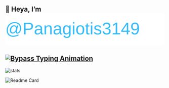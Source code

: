 ## 👋 Heya, I’m <img src="assets/name.svg" alt="@Panagiotis3149" style="vertical-align: middle;" />


## [![Bypass Typing Animation](https://readme-typing-svg.herokuapp.com?size=40&lines=Bypass)](https://git.io/typing-svg)

![stats](https://github-readme-stats.vercel.app/api?username=Panagiotis3149&show_icons=true&theme=ambient_gradient&hide=["issues"])

![Readme Card](https://github-readme-stats.vercel.app/api/pin/?username=Panagiotis3149&repo=Neoclient&theme=ambient_gradient)
